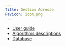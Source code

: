 ```yaml
---
Title: Gestion Adresse
Favicon: icon.png
...
```


* [User guide](./user_guide/)
* [Algorithms descriptions](./processing/)
* [Database](./database/)
